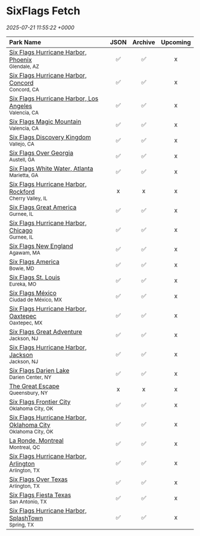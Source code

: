 # SixFlags Fetch

*2025-07-21 11:55:22 +0000*

| Park Name | JSON | Archive | Upcoming |
| :-------- | :--: | :-----: | :------: |
| [Six Flags Hurricane Harbor, Phoenix](https://parkcalendar.com/#46)<br><sup>Glendale, AZ</sup> | ✅ | ✅ | x |
| [Six Flags Hurricane Harbor, Concord](https://parkcalendar.com/#42)<br><sup>Concord, CA</sup> | ✅ | ✅ | x |
| [Six Flags Hurricane Harbor, Los Angeles](https://parkcalendar.com/#11)<br><sup>Valencia, CA</sup> | ✅ | ✅ | x |
| [Six Flags Magic Mountain](https://parkcalendar.com/#6)<br><sup>Valencia, CA</sup> | ✅ | ✅ | x |
| [Six Flags Discovery Kingdom](https://parkcalendar.com/#17)<br><sup>Vallejo, CA</sup> | ✅ | ✅ | x |
| [Six Flags Over Georgia](https://parkcalendar.com/#2)<br><sup>Austell, GA</sup> | ✅ | ✅ | x |
| [Six Flags White Water, Atlanta](https://parkcalendar.com/#25)<br><sup>Marietta, GA</sup> | ✅ | ✅ | x |
| [Six Flags Hurricane Harbor, Rockford](https://parkcalendar.com/#48)<br><sup>Cherry Valley, IL</sup> | x | x | x |
| [Six Flags Great America](https://parkcalendar.com/#7)<br><sup>Gurnee, IL</sup> | ✅ | ✅ | x |
| [Six Flags Hurricane Harbor, Chicago](https://parkcalendar.com/#13)<br><sup>Gurnee, IL</sup> | ✅ | ✅ | x |
| [Six Flags New England](https://parkcalendar.com/#20)<br><sup>Agawam, MA</sup> | ✅ | ✅ | x |
| [Six Flags America](https://parkcalendar.com/#14)<br><sup>Bowie, MD</sup> | ✅ | ✅ | x |
| [Six Flags St. Louis](https://parkcalendar.com/#3)<br><sup>Eureka, MO</sup> | ✅ | ✅ | x |
| [Six Flags México](https://parkcalendar.com/#28)<br><sup>Ciudad de México, MX</sup> | ✅ | ✅ | x |
| [Six Flags Hurricane Harbor, Oaxtepec](https://parkcalendar.com/#32)<br><sup>Oaxtepec, MX</sup> | ✅ | ✅ | x |
| [Six Flags Great Adventure](https://parkcalendar.com/#5)<br><sup>Jackson, NJ</sup> | ✅ | ✅ | x |
| [Six Flags Hurricane Harbor, Jackson](https://parkcalendar.com/#23)<br><sup>Jackson, NJ</sup> | ✅ | ✅ | x |
| [Six Flags Darien Lake](https://parkcalendar.com/#45)<br><sup>Darien Center, NY</sup> | ✅ | ✅ | x |
| [The Great Escape](https://parkcalendar.com/#24)<br><sup>Queensbury, NY</sup> | x | x | x |
| [Six Flags Frontier City](https://parkcalendar.com/#43)<br><sup>Oklahoma City, OK</sup> | ✅ | ✅ | x |
| [Six Flags Hurricane Harbor, Oklahoma City](https://parkcalendar.com/#44)<br><sup>Oklahoma City, OK</sup> | ✅ | ✅ | x |
| [La Ronde, Montreal](https://parkcalendar.com/#29)<br><sup>Montreal, QC</sup> | ✅ | ✅ | x |
| [Six Flags Hurricane Harbor, Arlington](https://parkcalendar.com/#10)<br><sup>Arlington, TX</sup> | ✅ | ✅ | x |
| [Six Flags Over Texas](https://parkcalendar.com/#1)<br><sup>Arlington, TX</sup> | ✅ | ✅ | x |
| [Six Flags Fiesta Texas](https://parkcalendar.com/#8)<br><sup>San Antonio, TX</sup> | ✅ | ✅ | x |
| [Six Flags Hurricane Harbor, SplashTown](https://parkcalendar.com/#47)<br><sup>Spring, TX</sup> | ✅ | ✅ | x |
